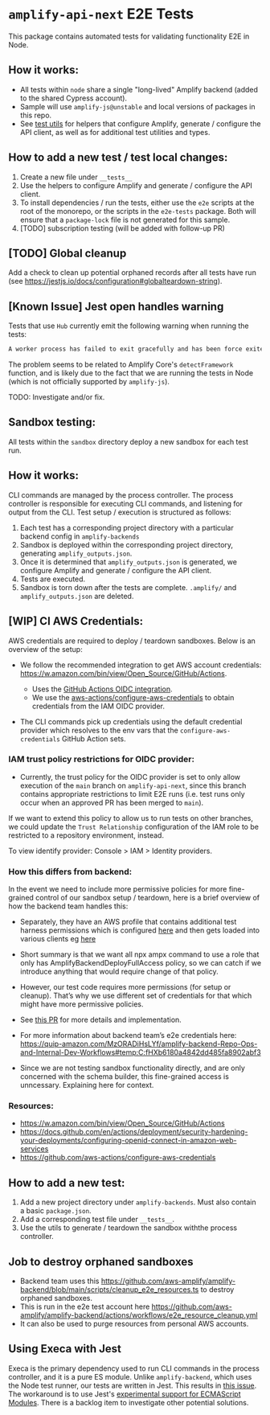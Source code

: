 # `amplify-api-next` E2E Tests

This package contains automated tests for validating functionality E2E in Node.

## How it works:

- All tests within `node` share a single "long-lived" Amplify backend (added to
  the shared Cypress account).
- Sample will use `amplify-js@unstable` and local versions of packages in this repo.
- See [test utils](node/utils.ts) for helpers that configure Amplify, generate /
  configure the API client, as well as for additional test utilities and types.

## How to add a new test / test local changes:

1. Create a new file under `__tests__`
2. Use the helpers to configure Amplify and generate / configure the API client.
3. To install dependencies / run the tests, either use the `e2e` scripts at
   the root of the monorepo, or the scripts in the `e2e-tests` package. Both will
   ensure that a `package-lock` file is not generated for this sample.
4. [TODO] subscription testing (will be added with follow-up PR)

## [TODO] Global cleanup

Add a check to clean up potential orphaned records after all tests have run
(see https://jestjs.io/docs/configuration#globalteardown-string).

## [Known Issue] Jest open handles warning

Tests that use `Hub` currently emit the following warning when running the tests:

```bash
A worker process has failed to exit gracefully and has been force exited. This is likely caused by tests leaking due to improper teardown. Try running with --detectOpenHandles to find leaks. Active timers can also cause this, ensure that .unref() was called on them.
```

The problem seems to be related to Amplify Core's `detectFramework` function, and
is likely due to the fact that we are running the tests in Node (which is not
officially supported by `amplify-js`).

TODO: Investigate and/or fix.

## Sandbox testing:

All tests within the `sandbox` directory deploy a new sandbox for each test run.

## How it works:

CLI commands are managed by the process controller. The process controller is
responsible for executing CLI commands, and listening for output from the CLI.
Test setup / execution is structured as follows:

1. Each test has a corresponding project directory with a particular backend
   config in `amplify-backends`
2. Sandbox is deployed within the corresponding project directory, generating
   `amplify_outputs.json`.
3. Once it is determined that `amplify_outputs.json` is generated, we configure
   Amplify and generate / configure the API client.
4. Tests are executed.
5. Sandbox is torn down after the tests are complete. `.amplify/` and
   `amplify_outputs.json` are deleted.

## [WIP] CI AWS Credentials:

AWS credentials are required to deploy / teardown sandboxes. Below is an overview of the setup:

- We follow the recommended integration to get AWS account credentials: https://w.amazon.com/bin/view/Open_Source/GitHub/Actions.

  - Uses the [GitHub Actions OIDC integration](https://docs.github.com/en/actions/deployment/security-hardening-your-deployments/configuring-openid-connect-in-amazon-web-services).
  - We use the [aws-actions/configure-aws-credentials](https://github.com/aws-actions/configure-aws-credentials#assuming-a-role) to obtain credentials from the IAM OIDC provider.

- The CLI commands pick up credentials using the default credential provider which resolves to the env vars that the `configure-aws-credentials` GitHub Action sets.

### IAM trust policy restrictions for OIDC provider:

- Currently, the trust policy for the OIDC provider is set to only allow execution of the `main` branch on `amplify-api-next`, since this branch contains appropriate restrictions to limit E2E runs (i.e. test runs only occur when an approved PR has been merged to `main`).

If we want to extend this policy to allow us to run tests on other branches, we could update the `Trust Relationship` configuration of the IAM role to be restricted to a repository environment, instead.

To view identify provider: Console > IAM > Identity providers.

### How this differs from backend:

In the event we need to include more permissive policies for more fine-grained control of our sandbox setup / teardown, here is a brief overview of how the backend team handles this:

- Separately, they have an AWS profile that contains additional test harness permissions which is configured [here](https://github.com/aws-amplify/amplify-backend/blob/f5eeb67d840a194ffeeb585bfa0ba9468c1f6cda/.github/workflows/health_checks.yml#L207-L212) and then gets loaded into various clients eg [here](https://github.com/aws-amplify/amplify-backend/blob/f5eeb67d840a194ffeeb585bfa0ba9468c1f6cda/packages/integration-tests/src/test-project-setup/cdk/test_cdk_project_creator.ts#L30)
- Short summary is that we want all npx ampx command to use a role that only has AmplifyBackendDeployFullAccess policy, so we can catch if we introduce anything that would require change of that policy.
- However, our test code requires more permissions (for setup or cleanup). That’s why we use different set of credentials for that which might have more permissive policies.
- See [this PR](https://github.com/aws-amplify/amplify-backend/pull/768) for more details and implementation.
- For more information about backend team’s e2e credentials here: https://quip-amazon.com/MzORADiHsLYf/amplify-backend-Repo-Ops-and-Internal-Dev-Workflows#temp:C:fHXb6180a4842dd485fa8902abf3

- Since we are not testing sandbox functionality directly, and are only concerned with the schema builder, this fine-grained access is unncessary. Explaining here for context.

### Resources:

- https://w.amazon.com/bin/view/Open_Source/GitHub/Actions
- https://docs.github.com/en/actions/deployment/security-hardening-your-deployments/configuring-openid-connect-in-amazon-web-services
- https://github.com/aws-actions/configure-aws-credentials

## How to add a new test:

1. Add a new project directory under `amplify-backends`. Must also contain a
   basic `package.json`.
2. Add a corresponding test file under `__tests__`.
3. Use the utils to generate / teardown the sandbox withthe process controller.

## Job to destroy orphaned sandboxes

- Backend team uses this https://github.com/aws-amplify/amplify-backend/blob/main/scripts/cleanup_e2e_resources.ts to destroy orphaned sandboxes.
- This is run in the e2e test account here https://github.com/aws-amplify/amplify-backend/actions/workflows/e2e_resource_cleanup.yml
- It can also be used to purge resources from personal AWS accounts.

## Using Execa with Jest

Execa is the primary dependency used to run CLI commands in the process
controller, and it is a pure ES module. Unlike `amplify-backend`, which uses the
Node test runner, our tests are written in Jest. This results in [this issue](https://github.com/sindresorhus/execa/issues/465).
The workaround is to use Jest's [experimental support for ECMAScript Modules](https://jestjs.io/docs/ecmascript-modules). There is a backlog item to investigate other potential solutions.
